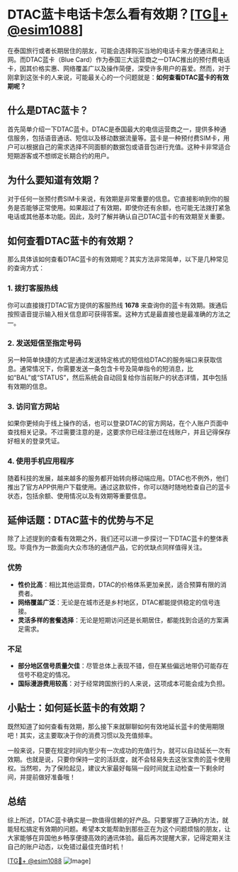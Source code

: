 # DTAC蓝卡电话卡怎么看有效期？[[TG💪+ @esim1088](https://t.me/s/esim1088)]

在泰国旅行或者长期居住的朋友，可能会选择购买当地的电话卡来方便通讯和上网。而DTAC蓝卡（Blue Card）作为泰国三大运营商之一DTAC推出的预付费电话卡，因其价格实惠、网络覆盖广以及操作简便，深受许多用户的喜爱。然而，对于刚拿到这张卡的人来说，可能最关心的一个问题就是：**如何查看DTAC蓝卡的有效期呢？**

## 什么是DTAC蓝卡？

首先简单介绍一下DTAC蓝卡。DTAC是泰国最大的电信运营商之一，提供多种通信服务，包括语音通话、短信以及移动数据流量等。蓝卡是一种预付费SIM卡，用户可以根据自己的需求选择不同面额的数据包或语音包进行充值。这种卡非常适合短期游客或不想绑定长期合约的用户。

## 为什么要知道有效期？

对于任何一张预付费SIM卡来说，有效期是非常重要的信息。它直接影响到你的服务是否能够正常使用。如果超过了有效期，即使你还有余额，也可能无法拨打紧急电话或其他基本功能。因此，及时了解并确认自己DTAC蓝卡的有效期至关重要。

## 如何查看DTAC蓝卡的有效期？

那么具体该如何查看DTAC蓝卡的有效期呢？其实方法非常简单，以下是几种常见的查询方式：

### 1. 拨打客服热线

你可以直接拨打DTAC官方提供的客服热线 **1678** 来查询你的蓝卡有效期。拨通后按照语音提示输入相关信息即可获得答案。这种方式是最直接也是最准确的方法之一。

### 2. 发送短信至指定号码

另一种简单快捷的方式是通过发送特定格式的短信给DTAC的服务端口来获取信息。通常情况下，你需要发送一条包含卡号及简单指令的短消息，比如“BAL”或“STATUS”，然后系统会自动回复给你当前账户的状态详情，其中包括有效期的信息。

### 3. 访问官方网站

如果你更倾向于线上操作的话，也可以登录DTAC的官方网站，在个人账户页面中查找相关记录。不过需要注意的是，这要求你已经注册过在线账户，并且记得保存好相关的登录凭证。

### 4. 使用手机应用程序

随着科技的发展，越来越多的服务都开始转向移动端应用。DTAC也不例外，他们推出了官方APP供用户下载使用。通过这款软件，你可以随时随地检查自己的蓝卡状态，包括余额、使用情况以及有效期等重要信息。

## 延伸话题：DTAC蓝卡的优势与不足

除了上述提到的查看有效期之外，我们还可以进一步探讨一下DTAC蓝卡的整体表现。毕竟作为一款面向大众市场的通信产品，它的优缺点同样值得关注。

### 优势

- **性价比高**：相比其他运营商，DTAC的价格体系更加亲民，适合预算有限的消费者。
- **网络覆盖广泛**：无论是在城市还是乡村地区，DTAC都能提供稳定的信号连接。
- **灵活多样的套餐选择**：无论是短期访问还是长期居住，都能找到合适的方案满足需求。

### 不足

- **部分地区信号质量欠佳**：尽管总体上表现不错，但在某些偏远地带仍可能存在信号不稳定的情况。
- **国际漫游费用较高**：对于经常跨国旅行的人来说，这项成本可能会成为负担。

## 小贴士：如何延长蓝卡的有效期？

既然知道了如何查看有效期，那么接下来就聊聊如何有效地延长蓝卡的使用期限吧！其实，这主要取决于你的消费习惯以及充值频率。

一般来说，只要在规定时间内至少有一次成功的充值行为，就可以自动延长一次有效期。也就是说，只要你保持一定的活跃度，就不会轻易失去这张宝贵的蓝卡使用权。当然啦，为了保险起见，建议大家最好每隔一段时间就主动检查一下剩余时间，并提前做好准备哦！

## 总结

综上所述，DTAC蓝卡确实是一款值得信赖的好产品。只要掌握了正确的方法，就能轻松搞定有效期的问题。希望本文能帮助到那些正在为这个问题烦恼的朋友，让大家能够在异国他乡畅享便捷高效的通讯体验。最后再次提醒大家，记得定期关注自己的账户动态，以免错过最佳充值时机！

[[TG💪+ @esim1088](https://t.me/s/esim1088) ![Image](https://i.postimg.cc/4NQfJmqS/Snipaste-2025-05-13-00-14-12.png)]